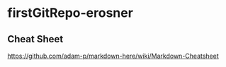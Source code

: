# firstGitRepo-erosner

## Cheat Sheet
 https://github.com/adam-p/markdown-here/wiki/Markdown-Cheatsheet
